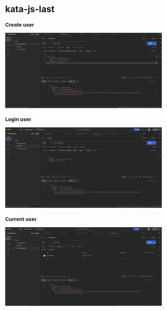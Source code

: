 # kata-js-last

### Create user

![create](./img/createUser.png)

### Login user

![login](./img/login.png)

### Current user

![current](./img/current.png)